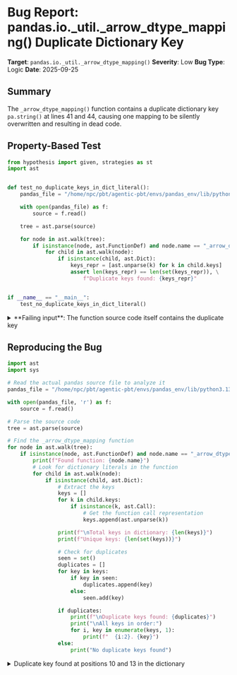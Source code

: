 # Bug Report: pandas.io._util._arrow_dtype_mapping() Duplicate Dictionary Key

**Target**: `pandas.io._util._arrow_dtype_mapping()`
**Severity**: Low
**Bug Type**: Logic
**Date**: 2025-09-25

## Summary

The `_arrow_dtype_mapping()` function contains a duplicate dictionary key `pa.string()` at lines 41 and 44, causing one mapping to be silently overwritten and resulting in dead code.

## Property-Based Test

```python
from hypothesis import given, strategies as st
import ast


def test_no_duplicate_keys_in_dict_literal():
    pandas_file = "/home/npc/pbt/agentic-pbt/envs/pandas_env/lib/python3.13/site-packages/pandas/io/_util.py"

    with open(pandas_file) as f:
        source = f.read()

    tree = ast.parse(source)

    for node in ast.walk(tree):
        if isinstance(node, ast.FunctionDef) and node.name == "_arrow_dtype_mapping":
            for child in ast.walk(node):
                if isinstance(child, ast.Dict):
                    keys_repr = [ast.unparse(k) for k in child.keys]
                    assert len(keys_repr) == len(set(keys_repr)), \
                        f"Duplicate keys found: {keys_repr}"


if __name__ == "__main__":
    test_no_duplicate_keys_in_dict_literal()
```

<details>

<summary>
**Failing input**: The function source code itself contains the duplicate key
</summary>
```
Traceback (most recent call last):
  File "/home/npc/pbt/agentic-pbt/worker_/26/hypo.py", line 23, in <module>
    test_no_duplicate_keys_in_dict_literal()
    ~~~~~~~~~~~~~~~~~~~~~~~~~~~~~~~~~~~~~~^^
  File "/home/npc/pbt/agentic-pbt/worker_/26/hypo.py", line 18, in test_no_duplicate_keys_in_dict_literal
    assert len(keys_repr) == len(set(keys_repr)), \
           ^^^^^^^^^^^^^^^^^^^^^^^^^^^^^^^^^^^^^
AssertionError: Duplicate keys found: ['pa.int8()', 'pa.int16()', 'pa.int32()', 'pa.int64()', 'pa.uint8()', 'pa.uint16()', 'pa.uint32()', 'pa.uint64()', 'pa.bool_()', 'pa.string()', 'pa.float32()', 'pa.float64()', 'pa.string()', 'pa.large_string()']
```
</details>

## Reproducing the Bug

```python
import ast
import sys

# Read the actual pandas source file to analyze it
pandas_file = "/home/npc/pbt/agentic-pbt/envs/pandas_env/lib/python3.13/site-packages/pandas/io/_util.py"

with open(pandas_file, 'r') as f:
    source = f.read()

# Parse the source code
tree = ast.parse(source)

# Find the _arrow_dtype_mapping function
for node in ast.walk(tree):
    if isinstance(node, ast.FunctionDef) and node.name == "_arrow_dtype_mapping":
        print(f"Found function: {node.name}")
        # Look for dictionary literals in the function
        for child in ast.walk(node):
            if isinstance(child, ast.Dict):
                # Extract the keys
                keys = []
                for k in child.keys:
                    if isinstance(k, ast.Call):
                        # Get the function call representation
                        keys.append(ast.unparse(k))

                print(f"\nTotal keys in dictionary: {len(keys)}")
                print(f"Unique keys: {len(set(keys))}")

                # Check for duplicates
                seen = set()
                duplicates = []
                for key in keys:
                    if key in seen:
                        duplicates.append(key)
                    else:
                        seen.add(key)

                if duplicates:
                    print(f"\nDuplicate keys found: {duplicates}")
                    print("\nAll keys in order:")
                    for i, key in enumerate(keys, 1):
                        print(f"  {i:2}. {key}")
                else:
                    print("No duplicate keys found")
```

<details>

<summary>
Duplicate key found at positions 10 and 13 in the dictionary
</summary>
```
Found function: _arrow_dtype_mapping

Total keys in dictionary: 14
Unique keys: 13

Duplicate keys found: ['pa.string()']

All keys in order:
   1. pa.int8()
   2. pa.int16()
   3. pa.int32()
   4. pa.int64()
   5. pa.uint8()
   6. pa.uint16()
   7. pa.uint32()
   8. pa.uint64()
   9. pa.bool_()
  10. pa.string()
  11. pa.float32()
  12. pa.float64()
  13. pa.string()
  14. pa.large_string()
```
</details>

## Why This Is A Bug

In Python, when a dictionary literal contains duplicate keys, the later value silently overwrites the earlier one. This violates the principle that all code should have a purpose - the first `pa.string(): pd.StringDtype()` entry at line 41 is dead code that never takes effect because it's immediately overwritten by the identical entry at line 44.

While both duplicate entries map to the same value (pd.StringDtype()), this represents:
1. **Dead code** - Line 41 serves no purpose and is never used
2. **Unclear intent** - The duplicate suggests possible missing functionality, especially given that the related `_arrow_string_types_mapper()` function includes support for `pa.string_view()`
3. **Code quality issue** - Duplicate keys in dictionary literals violate Python best practices and reduce maintainability

The Python documentation states that dictionary comprehensions and literals should not have duplicate keys, and static analysis tools commonly flag this as an issue.

## Relevant Context

The `_arrow_dtype_mapping()` function is an internal pandas function that creates a mapping from PyArrow data types to pandas nullable extension dtypes. It's used when converting PyArrow tables to pandas DataFrames with nullable dtypes.

Looking at the related `_arrow_string_types_mapper()` function in the same file (lines 49-59), we can see it handles three PyArrow string types:
- `pa.string()` - UTF8 variable-length string with 32-bit offsets
- `pa.large_string()` - UTF8 variable-length string with 64-bit offsets
- `pa.string_view()` - UTF8 variable-length string view (PyArrow 18.0+)

The duplicate `pa.string()` entry in `_arrow_dtype_mapping()` might have been intended as `pa.string_view()`, though both would map to the same pandas StringDtype.

Source file location: `/home/npc/pbt/agentic-pbt/envs/pandas_env/lib/python3.13/site-packages/pandas/io/_util.py`

## Proposed Fix

Remove the duplicate key at line 41 since it's overwritten by the identical entry at line 44:

```diff
--- a/pandas/io/_util.py
+++ b/pandas/io/_util.py
@@ -38,7 +38,6 @@ def _arrow_dtype_mapping() -> dict:
         pa.uint32(): pd.UInt32Dtype(),
         pa.uint64(): pd.UInt64Dtype(),
         pa.bool_(): pd.BooleanDtype(),
-        pa.string(): pd.StringDtype(),
         pa.float32(): pd.Float32Dtype(),
         pa.float64(): pd.Float64Dtype(),
         pa.string(): pd.StringDtype(),
```